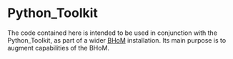 ﻿# Python_Toolkit

The code contained here is intended to be used in conjunction with the Python_Toolkit, as part of a wider [BHoM](https://bhom.xyz/) installation. Its main purpose is to augment capabilities of the BHoM.
